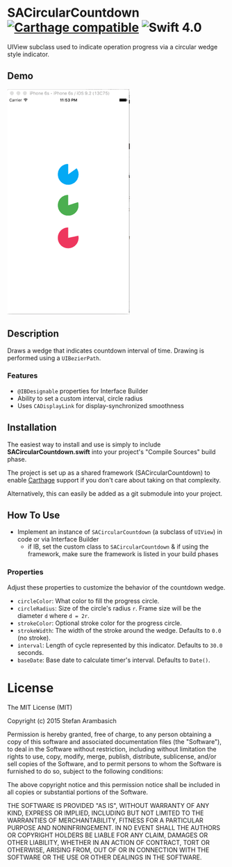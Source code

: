 # SACircularCountdown [![Carthage compatible](https://img.shields.io/badge/Carthage-compatible-4BC51D.svg?style=flat)](https://github.com/Carthage/Carthage) ![Swift 4.0](https://img.shields.io/badge/Swift-4.0-orange.svg)
UIView subclass used to indicate operation progress via a circular wedge style indicator.


## Demo
![Demo image](source/SACircularCountdown/Demo.gif)


## Description
Draws a wedge that indicates countdown interval of time. Drawing is performed using a `UIBezierPath`.


### Features
- `@IBDesignable` properties for Interface Builder
- Ability to set a custom interval, circle radius
- Uses `CADisplayLink` for display-synchronized smoothness


## Installation
The easiest way to install and use is simply to include **SACircularCountdown.swift** into your project's "Compile Sources" build phase.

The project is set up as a shared framework (SACircularCountdown) to enable [Carthage](https://github.com/Carthage/Carthage) support if you don't care about taking on that complexity.

Alternatively, this can easily be added as a git submodule into your project.


## How To Use
* Implement an instance of `SACircularCountdown` (a subclass of `UIView`) in code or via Interface Builder
	* if IB, set the custom class to `SACircularCountdown` & if using the framework, make sure the framework is listed in your build phases

### Properties
Adjust these properties to customize the behavior of the countdown wedge.

* `circleColor`: What color to fill the progress circle.
* `circleRadius`: Size of the circle's radius `r`. Frame size will be the diameter `d` where `d = 2r`.
* `strokeColor`: Optional stroke color for the progress circle.
* `strokeWidth`: The width of the stroke around the wedge. Defaults to `0.0` (no stroke).
* `interval`: Length of cycle represented by this indicator. Defaults to `30.0` seconds.
* `baseDate`: Base date to calculate timer's interval. Defaults to `Date()`.


# License
The MIT License (MIT)

Copyright (c) 2015 Stefan Arambasich

Permission is hereby granted, free of charge, to any person obtaining a copy
of this software and associated documentation files (the "Software"), to deal
in the Software without restriction, including without limitation the rights
to use, copy, modify, merge, publish, distribute, sublicense, and/or sell
copies of the Software, and to permit persons to whom the Software is
furnished to do so, subject to the following conditions:

The above copyright notice and this permission notice shall be included in
all copies or substantial portions of the Software.

THE SOFTWARE IS PROVIDED "AS IS", WITHOUT WARRANTY OF ANY KIND, EXPRESS OR
IMPLIED, INCLUDING BUT NOT LIMITED TO THE WARRANTIES OF MERCHANTABILITY,
FITNESS FOR A PARTICULAR PURPOSE AND NONINFRINGEMENT. IN NO EVENT SHALL THE
AUTHORS OR COPYRIGHT HOLDERS BE LIABLE FOR ANY CLAIM, DAMAGES OR OTHER
LIABILITY, WHETHER IN AN ACTION OF CONTRACT, TORT OR OTHERWISE, ARISING FROM,
OUT OF OR IN CONNECTION WITH THE SOFTWARE OR THE USE OR OTHER DEALINGS IN
THE SOFTWARE.
